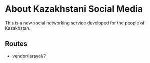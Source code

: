 # About Kazakhstani Social Media

This is a new social networking service developed for the people of Kazakhstan. 

## Routes

- vendor/laravel/?
